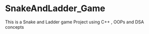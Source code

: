 # SnakeAndLadder_Game

This is a Snake and Ladder game Project 
  using C++ , OOPs and DSA concepts
